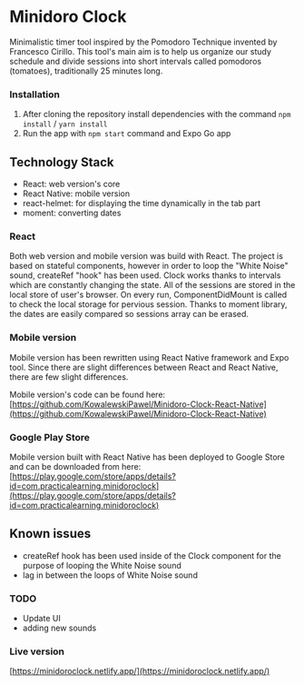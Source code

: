 # Minidoro Clock

Minimalistic timer tool inspired by the Pomodoro Technique invented by Francesco Cirillo. This tool's main aim is to help us organize our study schedule and divide sessions into short intervals called pomodoros (tomatoes), traditionally 25 minutes long.

### Installation

1. After cloning the repository install dependencies with the command `npm install` / `yarn install`
4. Run the app with `npm start` command and Expo Go app

## Technology Stack

- React: web version's core
- React Native: mobile version
- react-helmet: for displaying the time dynamically in the tab part
- moment: converting dates

### React

Both web version and mobile version was build with React. The project is based on stateful components, however in order to
loop the "White Noise" sound, createRef "hook" has been used. Clock works thanks to intervals which are constantly changing
the state. All of the sessions are stored in the local store of user's browser. On every run, ComponentDidMount is called to check
the local storage for pervious session. Thanks to moment library, the dates are easily compared so sessions array can be erased.

### Mobile version

Mobile version has been rewritten using React Native framework and Expo tool. Since there are slight differences
between React and React Native, there are few slight differences.

Mobile version's code can be found here: [https://github.com/KowalewskiPawel/Minidoro-Clock-React-Native](https://github.com/KowalewskiPawel/Minidoro-Clock-React-Native)


### Google Play Store

Mobile version built with React Native has been deployed to Google Store and can be downloaded from here: [https://play.google.com/store/apps/details?id=com.practicalearning.minidoroclock](https://play.google.com/store/apps/details?id=com.practicalearning.minidoroclock)


## Known issues

- createRef hook has been used inside of the Clock component for the purpose of looping the White Noise sound
- lag in between the loops of White Noise sound

### TODO

- Update UI
- adding new sounds

### Live version

[https://minidoroclock.netlify.app/](https://minidoroclock.netlify.app/)
